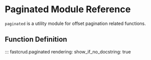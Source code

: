 # Paginated Module Reference

`paginated` is a utility module for offset pagination related functions.

## Function Definition

::: fastcrud.paginated
    rendering:
      show_if_no_docstring: true
